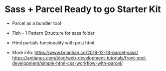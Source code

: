 # Sass + Parcel Ready to go Starter Kit

- Parcel as a bundler tool

- 7ish - 1 Pattern Structure for sass folder

- Html partials funcionality with post html

- More info: 
https://www.brianhan.co/2018-12-18-parcel-sass/
https://antjanus.com/blog/web-development-tutorials/front-end-development/simple-html-css-workflow-with-parcel/
